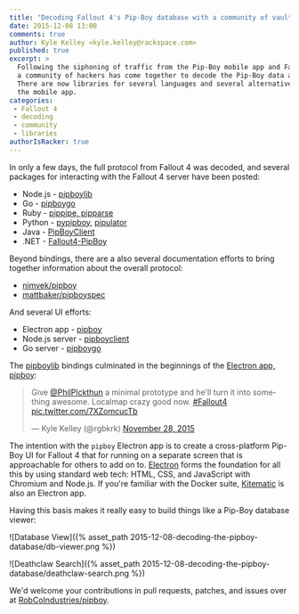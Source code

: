 ```yaml
---
title: "Decoding Fallout 4's Pip-Boy database with a community of vault dwellers"
date: 2015-12-08 13:00
comments: true
author: Kyle Kelley <kyle.kelley@rackspace.com>
published: true
excerpt: >
  Following the siphoning of traffic from the Pip-Boy mobile app and Fallout 4 game,
  a community of hackers has come together to decode the Pip-Boy data and database.
  There are now libraries for several languages and several alternative UIs to
  the mobile app.
categories:
 - Fallout 4
 - decoding
 - community
 - libraries
authorIsRacker: true
---
```


In only a few days, the full protocol from Fallout 4 was decoded, and several
packages for interacting with the Fallout 4 server have been posted:

* Node.js - [pipboylib](https://github.com/robcoindustries/pipboylib)
* Go - [pipboygo](https://github.com/nkatsaros/pipboygo)
* Ruby - [pippipe, pipparse](https://github.com/mattbaker/pipboy-explorations)
* Python - [pypipboy](https://github.com/matzman666/PyPipboy), [pipulator](https://github.com/Gavitron/pipulator)
* Java - [PipBoyClient](https://github.com/cpopp/PipBoyClient)
* .NET - [Fallout4-PipBoy](https://github.com/weberph/Fallout4-PipBoy)

Beyond bindings, there are a also several documentation efforts to bring
together information about the overall protocol:

* [nimvek/pipboy](https://github.com/NimVek/pipboy)
* [mattbaker/pipboyspec](https://github.com/mattbaker/pipboyspec)

And several UI efforts:

* Electron app - [pipboy](https://github.com/robcoindustries/pipboy)
* Node.js server - [pipboyclient](https://github.com/AlexanderDzhoganov/pipboyclient)
* Go server - [pipboygo](https://github.com/nkatsaros/pipboygo)

The [pipboylib](https://github.com/robcoindustries/pipboylib) bindings culminated
in the beginnings of the [Electron app, pipboy](https://github.com/robcoindustries/pipboy):

<blockquote class="twitter-tweet" lang="en"><p lang="en" dir="ltr">Give <a href="https://twitter.com/PhilPlckthun">@PhilPlckthun</a> a minimal prototype and he&#39;ll turn it into something awesome. Localmap crazy good now. <a href="https://twitter.com/hashtag/Fallout4?src=hash">#Fallout4</a> <a href="https://t.co/7XZomcucTb">pic.twitter.com/7XZomcucTb</a></p>&mdash; Kyle Kelley (@rgbkrk) <a href="https://twitter.com/rgbkrk/status/670646978024448000">November 28, 2015</a></blockquote>
<script async src="//platform.twitter.com/widgets.js" charset="utf-8"></script>

The intention with the `pipboy` Electron app is to create a cross-platform
Pip-Boy UI for Fallout 4 that for running on a separate screen that is approachable
for others to add on to. [Electron](http://electron.atom.io/) forms the foundation for all
this by using standard web tech: HTML, CSS, and JavaScript with Chromium and Node.js.
If you're familiar with the Docker suite, [Kitematic](https://kitematic.com/) is
also an Electron app.

Having this basis makes it really easy to build things like a Pip-Boy database viewer:

![Database View]({% asset_path 2015-12-08-decoding-the-pipboy-database/db-viewer.png %})

![Deathclaw Search]({% asset_path 2015-12-08-decoding-the-pipboy-database/deathclaw-search.png %})


We'd welcome your contributions in pull requests, patches, and issues over at
[RobCoIndustries/pipboy](https://RobCoIndustries/pipboy).
